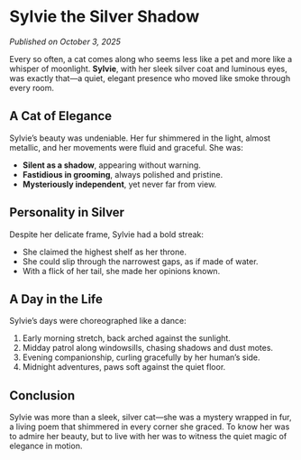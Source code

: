 # Sylvie the Silver Shadow

*Published on October 3, 2025*

Every so often, a cat comes along who seems less like a pet and more like a whisper of moonlight. **Sylvie**, with her sleek silver coat and luminous eyes, was exactly that—a quiet, elegant presence who moved like smoke through every room.

## A Cat of Elegance

Sylvie’s beauty was undeniable. Her fur shimmered in the light, almost metallic, and her movements were fluid and graceful. She was:

- **Silent as a shadow**, appearing without warning.  
- **Fastidious in grooming**, always polished and pristine.  
- **Mysteriously independent**, yet never far from view.  

## Personality in Silver

Despite her delicate frame, Sylvie had a bold streak:

- She claimed the highest shelf as her throne.  
- She could slip through the narrowest gaps, as if made of water.  
- With a flick of her tail, she made her opinions known.  

## A Day in the Life

Sylvie’s days were choreographed like a dance:

1. Early morning stretch, back arched against the sunlight.  
2. Midday patrol along windowsills, chasing shadows and dust motes.  
3. Evening companionship, curling gracefully by her human’s side.  
4. Midnight adventures, paws soft against the quiet floor.  

## Conclusion

Sylvie was more than a sleek, silver cat—she was a mystery wrapped in fur, a living poem that shimmered in every corner she graced. To know her was to admire her beauty, but to live with her was to witness the quiet magic of elegance in motion.


